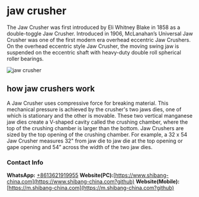 # jaw crusher
The Jaw Crusher was first introduced by Eli Whitney Blake in 1858 as a double-toggle Jaw Crusher. Introduced in 1906, McLanahan’s Universal Jaw Crusher was one of the first modern era overhead eccentric Jaw Crushers. On the overhead eccentric style Jaw Crusher, the moving swing jaw is suspended on the eccentric shaft with heavy-duty double roll spherical roller bearings.

![jaw crusher](https://static.sbmchina.com/images/products/c6x/c6x-jaw-crusher.jpg "jaw crusher")

## how jaw crushers work

A Jaw Crusher uses compressive force for breaking material. This mechanical pressure is achieved by the crusher's two jaws dies, one of which is stationary and the other is movable. These two vertical manganese jaw dies create a V-shaped cavity called the crushing chamber, where the top of the crushing chamber is larger than the bottom. Jaw Crushers are sized by the top opening of the crushing chamber. For example, a 32 x 54 Jaw Crusher measures 32" from jaw die to jaw die at the top opening or gape opening and 54” across the width of the two jaw dies. 

### Contact Info
**WhatsApp:** [+8613621919955](https://whatsapp.shibangsoft.com/WhatsApp.php)
**Website(PC):**[https://www.shibang-china.com](https://www.shibang-china.com?github)
**Website(Mobile):**[https://m.shibang-china.com](https://m.shibang-china.com?github)

